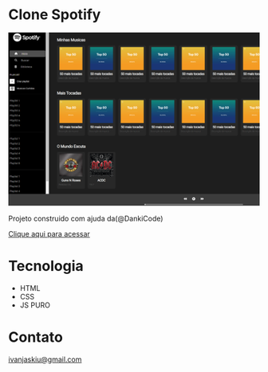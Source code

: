 # Clone Spotify

![preview](./spotfy/.github/spotify.png)

Projeto construido com ajuda da(@DankiCode)

[Clique aqui para acessar](https://ivan-jaskiu.github.io/Spotify/spotify/index.html)

# Tecnologia
- HTML
- CSS
- JS PURO

# Contato
ivanjaskiu@gmail.com
